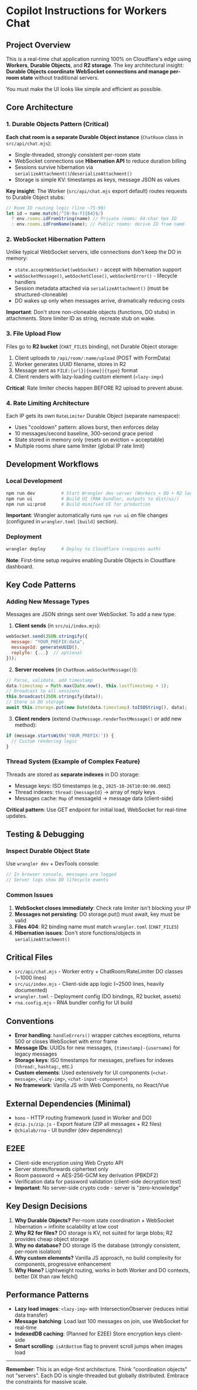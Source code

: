 # Copilot Instructions for Workers Chat

## Project Overview

This is a real-time chat application running 100% on Cloudflare's edge using **Workers**, **Durable Objects**, and **R2 storage**. The key architectural insight: **Durable Objects coordinate WebSocket connections and manage per-room state** without traditional servers.

You must make the UI looks like simple and efficient as possible.

## Core Architecture

### 1. Durable Objects Pattern (Critical)

**Each chat room is a separate Durable Object instance** (`ChatRoom` class in `src/api/chat.mjs`):

- Single-threaded, strongly consistent per-room state
- WebSocket connections use **Hibernation API** to reduce duration billing
- Sessions survive hibernation via `serializeAttachment()`/`deserializeAttachment()`
- Storage is simple KV: timestamps as keys, message JSON as values

**Key insight**: The Worker (`src/api/chat.mjs` export default) routes requests to Durable Object stubs:

```javascript
// Room ID routing logic (line ~75-90)
let id = name.match(/^[0-9a-f]{64}$/)
  ? env.rooms.idFromString(name) // Private rooms: 64-char hex ID
  : env.rooms.idFromName(name); // Public rooms: derive ID from name
```

### 2. WebSocket Hibernation Pattern

Unlike typical WebSocket servers, idle connections don't keep the DO in memory:

- `state.acceptWebSocket(webSocket)` - accept with hibernation support
- `webSocketMessage()`, `webSocketClose()`, `webSocketError()` - lifecycle handlers
- Session metadata attached via `serializeAttachment()` (must be structured-cloneable)
- DO wakes up only when messages arrive, dramatically reducing costs

**Important**: Don't store non-cloneable objects (functions, DO stubs) in attachments. Store limiter ID as string, recreate stub on wake.

### 3. File Upload Flow

Files go to **R2 bucket** (`CHAT_FILES` binding), not Durable Object storage:

1. Client uploads to `/api/room/:name/upload` (POST with FormData)
2. Worker generates UUID filename, stores in R2
3. Message sent as `FILE:{url}|{name}|{type}` format
4. Client renders with lazy-loading custom element (`<lazy-img>`)

**Critical**: Rate limiter checks happen BEFORE R2 upload to prevent abuse.

### 4. Rate Limiting Architecture

Each IP gets its own `RateLimiter` Durable Object (separate namespace):

- Uses "cooldown" pattern: allows burst, then enforces delay
- 10 messages/second baseline, 300-second grace period
- State stored in memory only (resets on eviction = acceptable)
- Multiple rooms share same limiter (global IP rate limit)

## Development Workflows

### Local Development

```bash
npm run dev          # Start Wrangler dev server (Workers + DO + R2 local)
npm run ui           # Build UI (RNA bundler, outputs to dist/ui/)
npm run ui:prod      # Build minified UI for production
```

**Important**: Wrangler automatically runs `npm run ui` on file changes (configured in `wrangler.toml` `[build]` section).

### Deployment

```bash
wrangler deploy      # Deploy to Cloudflare (requires auth)
```

**Note**: First-time setup requires enabling Durable Objects in Cloudflare dashboard.

## Key Code Patterns

### Adding New Message Types

Messages are JSON strings sent over WebSocket. To add a new type:

1. **Client sends** (in `src/ui/index.mjs`):

```javascript
webSocket.send(JSON.stringify({
  message: "YOUR_PREFIX:data",
  messageId: generateUUID(),
  replyTo: {...}  // optional
}));
```

2. **Server receives** (in `ChatRoom.webSocketMessage()`):

```javascript
// Parse, validate, add timestamp
data.timestamp = Math.max(Date.now(), this.lastTimestamp + 1);
// Broadcast to all sessions
this.broadcast(JSON.stringify(data));
// Store in DO storage
await this.storage.put(new Date(data.timestamp).toISOString(), data);
```

3. **Client renders** (extend `ChatMessage.renderTextMessage()` or add new method):

```javascript
if (message.startsWith('YOUR_PREFIX:')) {
  // Custom rendering logic
}
```

### Thread System (Example of Complex Feature)

Threads are stored as **separate indexes** in DO storage:

- Message keys: ISO timestamps (e.g., `2025-10-26T10:00:00.000Z`)
- Thread indexes: `thread:{messageId}` → array of reply keys
- Messages cache: `Map` of messageId → message data (client-side)

**Critical pattern**: Use GET endpoint for initial load, WebSocket for real-time updates.

## Testing & Debugging

### Inspect Durable Object State

Use `wrangler dev` + DevTools console:

```javascript
// In browser console, messages are logged
// Server logs show DO lifecycle events
```

### Common Issues

1. **WebSocket closes immediately**: Check rate limiter isn't blocking your IP
2. **Messages not persisting**: DO storage.put() must await, key must be valid
3. **Files 404**: R2 binding name must match `wrangler.toml` (`CHAT_FILES`)
4. **Hibernation issues**: Don't store functions/objects in `serializeAttachment()`

## Critical Files

- `src/api/chat.mjs` - Worker entry + ChatRoom/RateLimiter DO classes (~1000 lines)
- `src/ui/index.mjs` - Client-side app logic (~2500 lines, heavily documented)
- `wrangler.toml` - Deployment config (DO bindings, R2 bucket, assets)
- `rna.config.mjs` - RNA bundler config for UI build

## Conventions

- **Error handling**: `handleErrors()` wrapper catches exceptions, returns 500 or closes WebSocket with error frame
- **Message IDs**: UUIDs for new messages, `{timestamp}-{username}` for legacy messages
- **Storage keys**: ISO timestamps for messages, prefixes for indexes (`thread:`, `hashtag:`, etc.)
- **Custom elements**: Used extensively for UI components (`<chat-message>`, `<lazy-img>`, `<chat-input-component>`)
- **No framework**: Vanilla JS with Web Components, no React/Vue

## External Dependencies (Minimal)

- `hono` - HTTP routing framework (used in Worker and DO)
- `@zip.js/zip.js` - Export feature (ZIP all messages + R2 files)
- `@chialab/rna` - UI bundler (dev dependency)

## E2EE

- Client-side encryption using Web Crypto API
- Server stores/forwards ciphertext only
- Room password → AES-256-GCM key derivation (PBKDF2)
- Verification data for password validation (client-side decryption test)
- **Important**: No server-side crypto code - server is "zero-knowledge"

## Key Design Decisions

1. **Why Durable Objects?** Per-room state coordination + WebSocket hibernation = infinite scalability at low cost
2. **Why R2 for files?** DO storage is KV, not suited for large blobs; R2 provides cheap object storage
3. **Why no database?** DO storage IS the database (strongly consistent, per-room isolation)
4. **Why custom elements?** Vanilla JS approach, no build complexity for components, progressive enhancement
5. **Why Hono?** Lightweight routing, works in both Worker and DO contexts, better DX than raw fetch()

## Performance Patterns

- **Lazy load images**: `<lazy-img>` with IntersectionObserver (reduces initial data transfer)
- **Message batching**: Load last 100 messages on join, use WebSocket for real-time
- **IndexedDB caching**: (Planned for E2EE) Store encryption keys client-side
- **Smart scrolling**: `isAtBottom` flag to prevent scroll jumps when images load

---

**Remember**: This is an edge-first architecture. Think "coordination objects" not "servers". Each DO is single-threaded but globally distributed. Embrace the constraints for massive scale.
